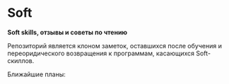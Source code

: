 # Soft
<b>Soft skills, отзывы и советы по чтению</b>

Репозиторий является клоном заметок, оставшихся после обучения и переоридического возвращения к программам, касающихся Soft-скиллов.

Ближайшие планы:
